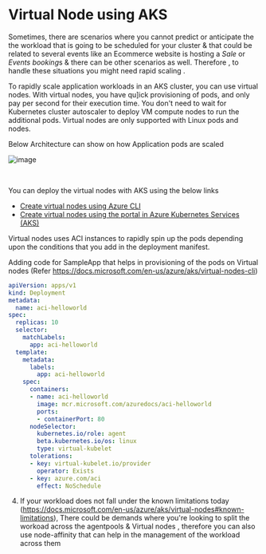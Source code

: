 # Virtual Node using AKS


Sometimes, there are scenarios where you cannot predict or anticipate the the workload that is going to be scheduled for your cluster & that could be related to several events like an Ecommerce website is hosting a <i>Sale</i> or <i>Events booking</i>s & there can be other scenarios as well.
Therefore , to handle these situations you might need rapid scaling .

To rapidly scale application workloads in an AKS cluster, you can use virtual nodes. With virtual nodes, you have qu]ick provisioning of pods, and only pay per second for their execution time. You don't need to wait for Kubernetes cluster autoscaler to deploy VM compute nodes to run the additional pods. Virtual nodes are only supported with Linux pods and nodes. 

Below Architecture can show on how Application pods are scaled
<br/>

![image](https://user-images.githubusercontent.com/50182145/155973004-19c3e845-aa3a-42bf-a85e-ebd626832a2e.png)

<br/>

You can deploy the virtual nodes with AKS using the below links
- [Create virtual nodes using Azure CLI](https://docs.microsoft.com/en-us/azure/aks/virtual-nodes-cli)
- [Create virtual nodes using the portal in Azure Kubernetes Services (AKS)](https://docs.microsoft.com/en-us/azure/aks/virtual-nodes-portal)


Virtual nodes uses ACI instances to rapidly spin up the pods depending upon the conditions that you add in the deployment manifest.


Adding code for SampleApp that helps in provisioning of the pods on Virtual nodes (Refer https://docs.microsoft.com/en-us/azure/aks/virtual-nodes-cli)

```yaml
apiVersion: apps/v1
kind: Deployment
metadata:
  name: aci-helloworld
spec:
  replicas: 10
  selector:
    matchLabels:
      app: aci-helloworld
  template:
    metadata:
      labels:
        app: aci-helloworld
    spec:
      containers:
      - name: aci-helloworld
        image: mcr.microsoft.com/azuredocs/aci-helloworld
        ports:
        - containerPort: 80
      nodeSelector:
        kubernetes.io/role: agent
        beta.kubernetes.io/os: linux
        type: virtual-kubelet
      tolerations:
      - key: virtual-kubelet.io/provider
        operator: Exists
      - key: azure.com/aci
        effect: NoSchedule
```

4. If your workload does not fall under the known limitations today (https://docs.microsoft.com/en-us/azure/aks/virtual-nodes#known-limitations), There could be demands where you're looking to split the workoad across the agentpools & Virtual nodes  , therefore you can also use node-affinity that can help in the management of the workload across them

